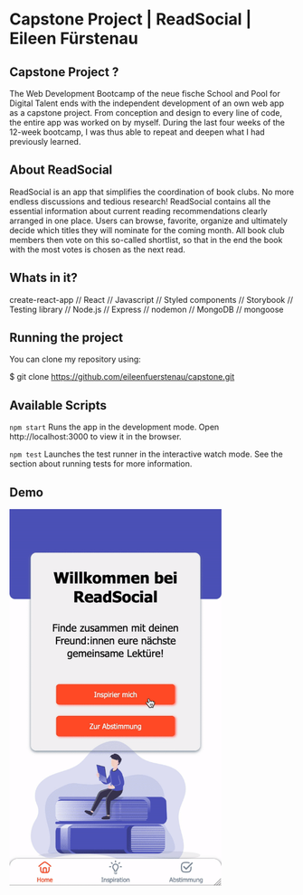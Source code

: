# Capstone Project | ReadSocial | Eileen Fürstenau

## Capstone Project ?

The Web Development Bootcamp of the neue fische School and Pool for Digital Talent ends with the independent development of an own web app as a capstone project. From conception and design to every line of code, the entire app was worked on by myself. During the last four weeks of the 12-week bootcamp, I was thus able to repeat and deepen what I had previously learned.

## About ReadSocial

ReadSocial is an app that simplifies the coordination of book clubs. No more endless discussions and tedious research!
ReadSocial contains all the essential information about current reading recommendations clearly arranged in one place. Users can browse, favorite, organize and ultimately decide which titles they will nominate for the coming month. All book club members then vote on this so-called shortlist, so that in the end the book with the most votes is chosen as the next read.

## Whats in it?

create-react-app // React // Javascript // Styled components // Storybook // Testing library // Node.js // Express // nodemon // MongoDB // mongoose

## Running the project

You can clone my repository using:

$ git clone https://github.com/eileenfuerstenau/capstone.git

## Available Scripts

`npm start`
Runs the app in the development mode.
Open http://localhost:3000 to view it in the browser.

`npm test`
Launches the test runner in the interactive watch mode.
See the section about running tests for more information.

## Demo

<img src="demo/eileen_fuerstenau_readsocial.gif" alt="Demo"
	title="ReadSocial" width="375" />
